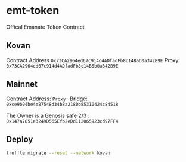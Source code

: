 # emt-token
Offical Emanate Token Contract

## Kovan
Contract Address `0x73CA2964ed67c914d4ADfadFb8c14B6b0a342B9E`
Proxy: `0x73CA2964ed67c914d4ADfadFb8c14B6b0a342B9E`

## Mainnet
Contract Address: ``
Proxy: ``
Bridge: `0xce9b04be4e87548d34b8a2180b85310424c84518`

The Owner is a Genosis safe 2/3 : `0x147a7851e3249D565Efb2eDd112065923cd97FF4`

## Deploy

```bash
truffle migrate --reset --network kovan
```